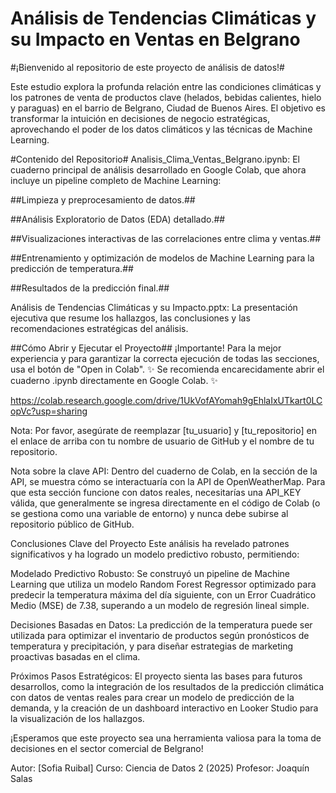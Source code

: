 # Análisis de Tendencias Climáticas y su Impacto en Ventas en Belgrano #
#¡Bienvenido al repositorio de este proyecto de análisis de datos!#

Este estudio explora la profunda relación entre las condiciones climáticas y los patrones de venta de productos clave (helados, bebidas calientes, hielo y paraguas) en el barrio de Belgrano, Ciudad de Buenos Aires. El objetivo es transformar la intuición en decisiones de negocio estratégicas, aprovechando el poder de los datos climáticos y las técnicas de Machine Learning.

#Contenido del Repositorio#
Analisis_Clima_Ventas_Belgrano.ipynb: El cuaderno principal de análisis desarrollado en Google Colab, que ahora incluye un pipeline completo de Machine Learning:

##Limpieza y preprocesamiento de datos.##

##Análisis Exploratorio de Datos (EDA) detallado.##

##Visualizaciones interactivas de las correlaciones entre clima y ventas.##

##Entrenamiento y optimización de modelos de Machine Learning para la predicción de temperatura.##

##Resultados de la predicción final.##

Análisis de Tendencias Climáticas y su Impacto.pptx: La presentación ejecutiva que resume los hallazgos, las conclusiones y las recomendaciones estratégicas del análisis.

##Cómo Abrir y Ejecutar el Proyecto##
¡Importante! Para la mejor experiencia y para garantizar la correcta ejecución de todas las secciones, usa el botón de "Open in Colab".
✨ Se recomienda encarecidamente abrir el cuaderno .ipynb directamente en Google Colab. ✨

https://colab.research.google.com/drive/1UkVofAYomah9gEhlaIxUTkart0LCopVc?usp=sharing

Nota: Por favor, asegúrate de reemplazar [tu_usuario] y [tu_repositorio] en el enlace de arriba con tu nombre de usuario de GitHub y el nombre de tu repositorio.

Nota sobre la clave API:
Dentro del cuaderno de Colab, en la sección de la API, se muestra cómo se interactuaría con la API de OpenWeatherMap. Para que esta sección funcione con datos reales, necesitarías una API_KEY válida, que generalmente se ingresa directamente en el código de Colab (o se gestiona como una variable de entorno) y nunca debe subirse al repositorio público de GitHub.

Conclusiones Clave del Proyecto
Este análisis ha revelado patrones significativos y ha logrado un modelo predictivo robusto, permitiendo:

Modelado Predictivo Robusto: Se construyó un pipeline de Machine Learning que utiliza un modelo Random Forest Regressor optimizado para predecir la temperatura máxima del día siguiente, con un Error Cuadrático Medio (MSE) de 7.38, superando a un modelo de regresión lineal simple.

Decisiones Basadas en Datos: La predicción de la temperatura puede ser utilizada para optimizar el inventario de productos según pronósticos de temperatura y precipitación, y para diseñar estrategias de marketing proactivas basadas en el clima.

Próximos Pasos Estratégicos: El proyecto sienta las bases para futuros desarrollos, como la integración de los resultados de la predicción climática con datos de ventas reales para crear un modelo de predicción de la demanda, y la creación de un dashboard interactivo en Looker Studio para la visualización de los hallazgos.

¡Esperamos que este proyecto sea una herramienta valiosa para la toma de decisiones en el sector comercial de Belgrano!

Autor: [Sofia Ruibal]
Curso: Ciencia de Datos 2 (2025)
Profesor: Joaquín Salas
